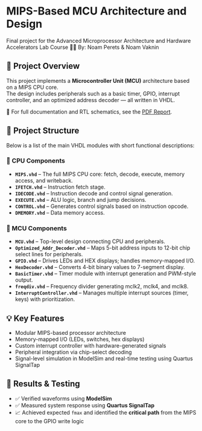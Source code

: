 # MIPS-Based MCU Architecture and Design

Final project for the Advanced Microprocessor Architecture and Hardware Accelerators Lab Course 
👨‍💻 By: Noam Perets & Noam Vaknin

## 📘 Project Overview

This project implements a **Microcontroller Unit (MCU)** architecture based on a MIPS CPU core.  
The design includes peripherals such as a basic timer, GPIO, interrupt controller, and an optimized address decoder — all written in VHDL.

📝 For full documentation and RTL schematics, see the [PDF Report](./DOC/final.pdf).

## 📁 Project Structure

Below is a list of the main VHDL modules with short functional descriptions:

### 🔷 CPU Components

- **`MIPS.vhd`** – The full MIPS CPU core: fetch, decode, execute, memory access, and writeback.
- **`IFETCH.vhd`** – Instruction fetch stage.
- **`IDECODE.vhd`** – Instruction decode and control signal generation.
- **`EXECUTE.vhd`** – ALU logic, branch and jump decisions.
- **`CONTROL.vhd`** – Generates control signals based on instruction opcode.
- **`DMEMORY.vhd`** – Data memory access.

### 🔷 MCU Components

- **`MCU.vhd`** – Top-level design connecting CPU and peripherals.
- **`Optimized_Addr_Decoder.vhd`** – Maps 5-bit address inputs to 12-bit chip select lines for peripherals.
- **`GPIO.vhd`** – Drives LEDs and HEX displays; handles memory-mapped I/O.
- **`HexDecoder.vhd`** – Converts 4-bit binary values to 7-segment display.
- **`BasicTimer.vhd`** – Timer module with interrupt generation and PWM-style output.
- **`freqdiv.vhd`** – Frequency divider generating mclk2, mclk4, and mclk8.
- **`InterruptController.vhd`** – Manages multiple interrupt sources (timer, keys) with prioritization.

## 💡 Key Features

- Modular MIPS-based processor architecture
- Memory-mapped I/O (LEDs, switches, hex displays)
- Custom interrupt controller with hardware-generated signals
- Peripheral integration via chip-select decoding
- Signal-level simulation in ModelSim and real-time testing using Quartus SignalTap

## 🔬 Results & Testing

- ✅ Verified waveforms using **ModelSim**
- ✅ Measured system response using **Quartus SignalTap**
- 📈 Achieved expected `fmax` and identified the **critical path** from the MIPS core to the GPIO write logic
